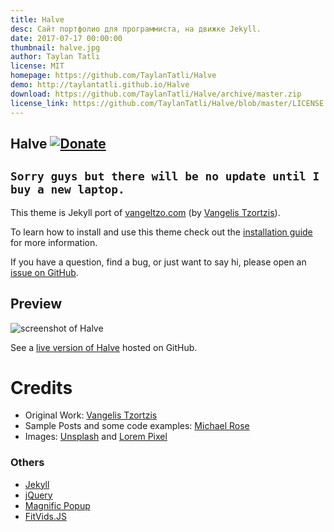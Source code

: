 ```yaml
---
title: Halve
desc: Сайт портфолио для программиста, на движке Jekyll.
date: 2017-07-17 00:00:00
thumbnail: halve.jpg
author: Taylan Tatlı
license: MIT
homepage: https://github.com/TaylanTatli/Halve
demo: http://taylantatli.github.io/Halve
download: https://github.com/TaylanTatli/Halve/archive/master.zip
license_link: https://github.com/TaylanTatli/Halve/blob/master/LICENSE
---
```

## Halve  [![Donate](https://img.shields.io/badge/paypal-donate-blue.svg)](https://www.paypal.me/taylantatli/0usd)  
  
## `Sorry guys but there will be no update until I buy a new laptop.`

This theme is Jekyll port of [vangeltzo.com](http://vangeltzo.com/) (by [Vangelis Tzortzis](https://github.com/srekoble)).

To learn how to install and use this theme check out the [installation guide](https://taylantatli.github.io/Halve/halve-theme/) for more information.

If you have a question, find a bug, or just want to say hi, please open an [issue on GitHub](https://github.com/TaylanTatli/Halve/issues/new).

## Preview   
![screenshot of Halve](https://github.com/TaylanTatli/Halve/blob/master/images/halve-home-image.png?raw=true)

See a [live version of Halve](http://taylantatli.github.io/Halve) hosted on GitHub.

# Credits
- Original Work: [Vangelis Tzortzis](https://github.com/srekoble)  
- Sample Posts and some code examples: [Michael Rose](https://github.com/mmistakes/)
- Images: [Unsplash](https://unsplash.com/) and [Lorem Pixel](http://lorempixel.com)

### Others
- [Jekyll](http://jekyllrb.com/)
- [jQuery](http://jquery.com/)
- [Magnific Popup](http://dimsemenov.com/plugins/magnific-popup/)
- [FitVids.JS](http://fitvidsjs.com/)
